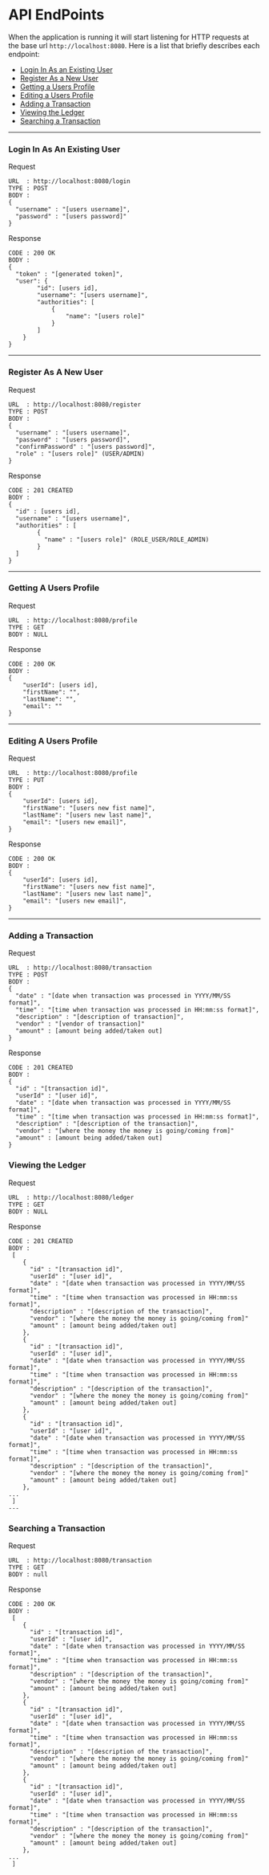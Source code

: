 # API EndPoints
When the application is running it will start listening for HTTP requests at the base url `http://localhost:8080`. Here is a list that briefly describes each endpoint:
- [Login In As an Existing User](#login-in-as-an-existing-user)
- [Register As a New User](#register-as-a-new-user)
- [Getting a Users Profile](#getting-a-users-profile)
- [Editing a Users Profile](#editing-a-users-profile)
- [Adding a Transaction](#adding-a-transaction)
- [Viewing the Ledger](#viewing-the-ledger)
- [Searching a Transaction](#searching-a-transaction)

---
### Login In As An Existing User
Request
```
URL  : http://localhost:8080/login
TYPE : POST
BODY :
{
  "username" : "[users username]",
  "password" : "[users password]"
}
```
Response
```
CODE : 200 OK
BODY :
{
  "token" : "[generated token]",
  "user": {
        "id": [users id],
        "username": "[users username]",
        "authorities": [
            {
                "name": "[users role]"
            }
        ]
    }
}
```
---
### Register As A New User
Request
```
URL  : http://localhost:8080/register
TYPE : POST
BODY :
{
  "username" : "[users username]",
  "password" : "[users password]",
  "confirmPassword" : "[users password]",
  "role" : "[users role]" (USER/ADMIN)
}
```
Response
```
CODE : 201 CREATED
BODY :
{
  "id" : [users id],
  "username" : "[users username]",
  "authorities" : [
        {
          "name" : "[users role]" (ROLE_USER/ROLE_ADMIN)
        }
  ]
}
```
---
### Getting A Users Profile
Request
```
URL  : http://localhost:8080/profile
TYPE : GET
BODY : NULL
```
Response
```
CODE : 200 OK
BODY :
{
    "userId": [users id],
    "firstName": "",
    "lastName": "",
    "email": ""
}
```
---
### Editing A Users Profile
Request
```
URL  : http://localhost:8080/profile
TYPE : PUT
BODY :
{
    "userId": [users id],
    "firstName": "[users new fist name]",
    "lastName": "[users new last name]",
    "email": "[users new email]",
}
```
Response
```
CODE : 200 OK
BODY :
{
    "userId": [users id],
    "firstName": "[users new fist name]",
    "lastName": "[users new last name]",
    "email": "[users new email]",
}
```
---
### Adding a Transaction
Request
```
URL  : http://localhost:8080/transaction
TYPE : POST
BODY :
{
  "date" : "[date when transaction was processed in YYYY/MM/SS format]",
  "time" : "[time when transaction was processed in HH:mm:ss format]",
  "description" : "[description of transaction]",
  "vendor" : "[vendor of transaction]"
  "amount" : [amount being added/taken out]
}
```
Response
```
CODE : 201 CREATED
BODY :
{
  "id" : "[transaction id]",
  "userId" : "[user id]",
  "date" : "[date when transaction was processed in YYYY/MM/SS format]",
  "time" : "[time when transaction was processed in HH:mm:ss format]",
  "description" : "[description of the transaction]",
  "vendor" : "[where the money the money is going/coming from]"
  "amount" : [amount being added/taken out] 
}
```
### Viewing the Ledger
Request
```
URL  : http://localhost:8080/ledger
TYPE : GET
BODY : NULL
```
Response
```
CODE : 201 CREATED
BODY :
 [
    {
      "id" : "[transaction id]",
      "userId" : "[user id]",
      "date" : "[date when transaction was processed in YYYY/MM/SS format]",
      "time" : "[time when transaction was processed in HH:mm:ss format]",
      "description" : "[description of the transaction]",
      "vendor" : "[where the money the money is going/coming from]"
      "amount" : [amount being added/taken out] 
    },
    {
      "id" : "[transaction id]",
      "userId" : "[user id]",
      "date" : "[date when transaction was processed in YYYY/MM/SS format]",
      "time" : "[time when transaction was processed in HH:mm:ss format]",
      "description" : "[description of the transaction]",
      "vendor" : "[where the money the money is going/coming from]"
      "amount" : [amount being added/taken out] 
    },
    {
      "id" : "[transaction id]",
      "userId" : "[user id]",
      "date" : "[date when transaction was processed in YYYY/MM/SS format]",
      "time" : "[time when transaction was processed in HH:mm:ss format]",
      "description" : "[description of the transaction]",
      "vendor" : "[where the money the money is going/coming from]"
      "amount" : [amount being added/taken out] 
    },
...
 ]
---
```
### Searching a Transaction
Request
```
URL  : http://localhost:8080/transaction
TYPE : GET
BODY : null
```
Response
```
CODE : 200 OK
BODY :
 [
    {
      "id" : "[transaction id]",
      "userId" : "[user id]",
      "date" : "[date when transaction was processed in YYYY/MM/SS format]",
      "time" : "[time when transaction was processed in HH:mm:ss format]",
      "description" : "[description of the transaction]",
      "vendor" : "[where the money the money is going/coming from]"
      "amount" : [amount being added/taken out] 
    },
    {
      "id" : "[transaction id]",
      "userId" : "[user id]",
      "date" : "[date when transaction was processed in YYYY/MM/SS format]",
      "time" : "[time when transaction was processed in HH:mm:ss format]",
      "description" : "[description of the transaction]",
      "vendor" : "[where the money the money is going/coming from]"
      "amount" : [amount being added/taken out] 
    },
    {
      "id" : "[transaction id]",
      "userId" : "[user id]",
      "date" : "[date when transaction was processed in YYYY/MM/SS format]",
      "time" : "[time when transaction was processed in HH:mm:ss format]",
      "description" : "[description of the transaction]",
      "vendor" : "[where the money the money is going/coming from]"
      "amount" : [amount being added/taken out] 
    },
...
 ]
```
